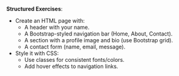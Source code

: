 
**Structured Exercises**:  
- Create an HTML page with:
    - A header with your name.
    - A Bootstrap-styled navigation bar (Home, About, Contact).
    - A section with a profile image and bio (use Bootstrap grid).
    - A contact form (name, email, message).
- Style it with CSS:
    - Use classes for consistent fonts/colors.
    - Add hover effects to navigation links.
